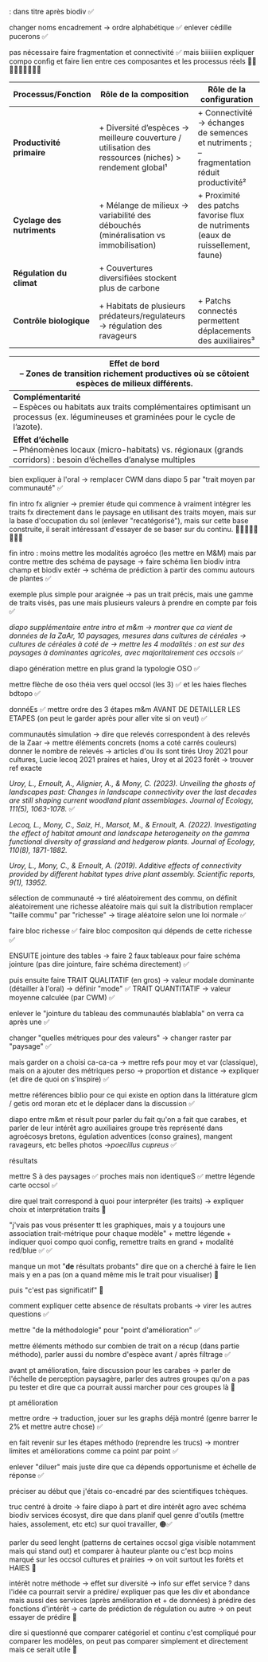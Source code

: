 

: dans titre après biodiv ✅

changer noms encadrement → ordre alphabétique ✅
enlever cédille pucerons ✅

pas nécessaire faire fragmentation et connectivité ✅
mais biiiiien expliquer compo config et faire lien entre ces composantes et les processus réels 🚨🚨🚨🚨🚨🚨🚨🚨🚨

| Processus/Fonction         | Rôle de la composition                                                                                 | Rôle de la configuration                                                                   |
| -------------------------- | ------------------------------------------------------------------------------------------------------ | ------------------------------------------------------------------------------------------ |
| **Productivité primaire**  | + Diversité d’espèces → meilleure couverture / utilisation des ressources (niches) > rendement global¹ | + Connectivité → échanges de semences et nutriments ; – fragmentation réduit productivité² |
| **Cyclage des nutriments** | + Mélange de milieux → variabilité des débouchés (minéralisation vs immobilisation)                    | + Proximité des patchs favorise flux de nutriments (eaux de ruissellement, faune)          |
| **Régulation du climat**   | + Couvertures diversifiées stockent plus de carbone                                                    |                                                                                            |
| **Contrôle biologique**    | + Habitats de plusieurs prédateurs/regulateurs → régulation des ravageurs                              | + Patchs connectés permettent déplacements des auxiliaires³                                |

| **Effet de bord**  <br>– Zones de transition richement productives où se côtoient espèces de milieux différents.                                          |
| --------------------------------------------------------------------------------------------------------------------------------------------------------- |
| **Complémentarité**<br>– Espèces ou habitats aux traits complémentaires optimisant un processus (ex. légumineuses et graminées pour le cycle de l’azote). |
| **Effet d’échelle**  <br>– Phénomènes locaux (micro-habitats) vs. régionaux (grands corridors) : besoin d’échelles d’analyse multiples                    |




bien expliquer à l'oral → remplacer CWM dans diapo 5 par "trait moyen par communauté" ✅

fin intro fx alignier → premier étude qui commence à vraiment intégrer les traits fx directement dans le paysage en utilisant des traits moyen, mais sur la base d'occupation du sol (enlever "recatégorisé"), mais sur cette base construite, il serait intéressant d'essayer de se baser sur du continu. 🚨🚨🚨🚨🚨🚨🚨🚨

fin intro : moins mettre les modalités agroéco (les mettre en M&M) mais par contre mettre des schéma de paysage → faire schéma lien biodiv intra champ et biodiv extér → schéma de prédiction à partir des commu autours de plantes ✅


exemple plus simple pour araignée → pas un trait précis, mais une gamme de traits visés, pas une mais plusieurs valeurs à prendre en compte par fois ✅

*diapo supplémentaire entre intro et m&m → montrer que ca vient de données de la ZaAr, 10 paysages, mesures dans cultures de céréales*
*→ cultures de céréales à coté de → mettre les 4 modalités : on est sur des paysages à dominantes agricoles, avec majoritairement ces occsols* ✅

diapo génération mettre en plus grand la typologie OSO ✅

mettre flèche de oso théia vers quel occsol (les 3) ✅
et les haies fleches bdtopo ✅


donnéEs ✅
mettre ordre des 3 étapes m&m AVANT DE DETAILLER LES ETAPES (on peut le garder après pour aller vite si on veut) ✅


communautés simulation → dire que relevés correspondent à des relevés de la Zaar → mettre éléments concrets (noms a coté carrés couleurs)
donner le nombre de relevés → articles d'ou ils sont tirés Uroy 2021 pour cultures, Lucie lecoq 2021 praires et haies, Uroy et al 2023 forêt → trouver ref exacte

*Uroy, L., Ernoult, A., Alignier, A., & Mony, C. (2023). Unveiling the ghosts of landscapes past: Changes in landscape connectivity over the last decades are still shaping current woodland plant assemblages. Journal of Ecology, 111(5), 1063-1078.* ✅

*Lecoq, L., Mony, C., Saiz, H., Marsot, M., & Ernoult, A. (2022). Investigating the effect of habitat amount and landscape heterogeneity on the gamma functional diversity of grassland and hedgerow plants. Journal of Ecology, 110(8), 1871-1882.*

*Uroy, L., Mony, C., & Ernoult, A. (2019). Additive effects of connectivity provided by different habitat types drive plant assembly. Scientific reports, 9(1), 13952.*


sélection de communauté → tiré aléatoirement des commu, on définit aléatoirement une richesse aléatoire mais qui suit la distribution 
remplacer "taille commu" par "richesse" → tirage aléatoire selon une loi normale ✅



faire bloc richesse ✅
faire bloc compositon qui dépends de cette richesse ✅

ENSUITE jointure des tables → faire 2 faux tableaux pour faire schéma jointure (pas dire jointure, faire schéma directement) ✅

puis ensuite faire 
TRAIT QUALITATIF (en gros) → valeur modale dominante  (détailler à l'oral) → définir "mode" ✅
TRAIT QUANTITATIF → valeur moyenne calculée (par CWM) ✅

enlever le "jointure du tableau des communautés blablabla" on verra ca après une ✅


changer "quelles métriques pour des valeurs" → changer raster par "paysage" ✅

mais garder on a choisi ca-ca-ca → mettre refs pour moy et var (classique), mais on a ajouter des métriques perso → proportion et distance → expliquer (et dire de quoi on s'inspire) ✅



mettre références biblio pour ce qui existe en option dans la littérature glcm / getis ord moran etc et le déplacer dans la discussion ✅


diapo entre m&m et résult pour parler du fait qu'on a fait que carabes, et parler de leur intérêt agro auxiliaires groupe très représenté dans agroécosys bretons, égulation adventices (conso graines), mangent ravageurs, etc belles photos →*poecillus cupreus* ✅


résultats 

mettre S à des paysages ✅
proches mais non identiqueS ✅
mettre légende carte occsol  ✅

dire quel trait correspond à quoi pour interpréter (les traits) → expliquer choix et interprétation traits 🚨


"j'vais pas vous présenter tt les graphiques, mais y a toujours une association trait-métrique pour chaque modèle" + mettre légende + indiquer quoi compo quoi config, remettre traits en grand + modalité red/blue ✅
 ✅

manque un mot "**de** résultats probants"
dire que on a cherché à faire le lien mais y en a pas (on a quand même mis le trait pour visualiser) 🚨

puis "c'est pas significatif" 🚨


comment expliquer cette absence de résultats probants → virer les autres questions ✅


mettre "de la méthodologie" pour "point d'amélioration" ✅

mettre éléments méthodo sur combien de trait on a récup (dans partie méthodo), parler aussi du nombre d'espèce avant / après filtrage ✅


avant pt amélioration, faire discussion pour les carabes → parler de l'échelle de perception paysagère, parler des autres groupes qu'on a pas pu tester et dire que ca pourrait aussi marcher pour ces groupes là 🚨

pt amélioration 

mettre ordre → traduction, jouer sur les graphs déjà montré (genre barrer le 2% et mettre autre chose) ✅

en fait revenir sur les étapes méthodo (reprendre les trucs) → montrer limites et améliorations comme ca point par point ✅

enlever "diluer" mais juste dire que ca dépends opportunisme et échelle de réponse ✅




préciser au début que j'étais co-encadré par des scientifiques tchèques. 

truc centré à droite → faire diapo à part et dire intérêt agro avec schéma biodiv services écosyst, dire que dans planif quel genre d'outils (mettre haies, assolement, etc etc) sur quoi travailler, 🟠✅


parler du seed lenght (patterns de certaines occsol giga visible notamment mais qui stand out) et comparer à hauteur plante ou c'est bcp moins marqué sur les occsol cultures et prairies → on voit surtout les forêts et HAIES 🚨

intérêt notre méthode → effet sur diversité → info sur effet service ? dans l'idée ca pourrait servir a prédire/ expliquer pas que les div et abondance mais aussi des services (après amélioration et + de données) à prédire des fonctions d'intérêt → carte de prédiction de régulation ou autre → on peut essayer de prédire 🚨





dire si questionné que comparer catégoriel et continu c'est compliqué pour comparer les modèles, on peut pas comparer simplement et directement mais ce serait utile 🚨

